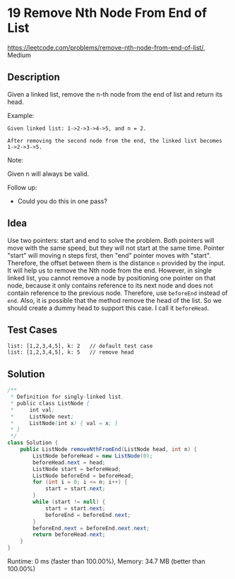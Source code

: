 # 19 Remove Nth Node From End of List

<https://leetcode.com/problems/remove-nth-node-from-end-of-list/>, Medium

## Description

Given a linked list, remove the n-th node from the end of list and return its
head.

Example:

```
Given linked list: 1->2->3->4->5, and n = 2.

After removing the second node from the end, the linked list becomes 1->2->3->5.
```

Note:

Given n will always be valid.

Follow up:

- Could you do this in one pass?

## Idea

Use two pointers: start and end to solve the problem. Both pointers will move
with the same speed, but they will not start at the same time. Pointer "start"
will moving n steps first, then "end" pointer moves with "start". Therefore,
the offset between them is the distance `n` provided by the input. It will help
us to remove the Nth node from the end. However, in single linked list, you
cannot remove a node by positioning one pointer on that node, because it only
contains reference to its next node and does not contain reference to the
previous node. Therefore, use `beforeEnd` instead of `end`. Also, it is possible
that the method remove the head of the list. So we should create a dummy head to
support this case. I call it `beforeHead`.

## Test Cases

```
list: [1,2,3,4,5], k: 2   // default test case
list: [1,2,3,4,5], k: 5   // remove head
```

## Solution

```java
/**
 * Definition for singly-linked list.
 * public class ListNode {
 *     int val;
 *     ListNode next;
 *     ListNode(int x) { val = x; }
 * }
 */
class Solution {
    public ListNode removeNthFromEnd(ListNode head, int n) {
        ListNode beforeHead = new ListNode(0);
        beforeHead.next = head;
        ListNode start = beforeHead;
        ListNode beforeEnd = beforeHead;
        for (int i = 0; i <= n; i++) {
            start = start.next;
        }
        while (start != null) {
            start = start.next;
            beforeEnd = beforeEnd.next;
        }
        beforeEnd.next = beforeEnd.next.next;
        return beforeHead.next;
    }
}
```

Runtime: 0 ms (faster than 100.00%), Memory: 34.7 MB (better than 100.00%)
